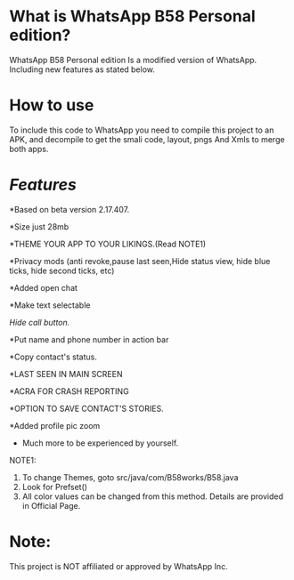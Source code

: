 # What is WhatsApp B58  Personal edition?
WhatsApp B58 Personal edition Is a modified version of WhatsApp. Including new features as stated below.

# How to use
To include this code to WhatsApp you need to compile this project to an APK, and decompile to get the smali code, layout, pngs And Xmls to merge both apps.

# **_Features_**
*Based on beta version 2.17.407.

*Size just 28mb

*THEME YOUR APP TO YOUR LIKINGS.(Read NOTE1)

*Privacy mods (anti revoke,pause last seen,Hide status view, hide blue ticks, hide second ticks, etc)

*Added open chat

*Make text selectable

*Hide call button.*

*Put name and phone number in action bar

*Copy contact's status.

*LAST SEEN IN MAIN SCREEN

*ACRA FOR CRASH REPORTING

*OPTION TO SAVE CONTACT'S STORIES.

*Added profile pic zoom

* Much more to be experienced by yourself.

NOTE1:
1. To change Themes, goto src/java/com/B58works/B58.java
2. Look for Prefset()
3. All color values can be changed from this method. Details are provided in Official Page.

# **Note**:
This project is NOT affiliated or approved by WhatsApp Inc.
